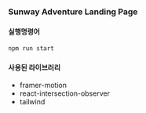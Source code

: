 ### Sunway Adventure Landing Page

#### 실행명령어

```bash
npm run start
```

#### 사용된 라이브러리

- framer-motion
- react-intersection-observer
- tailwind
